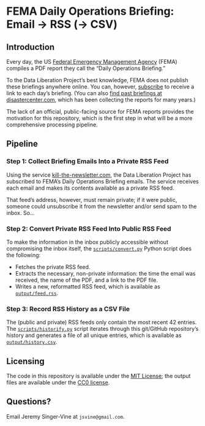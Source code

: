 # FEMA Daily Operations Briefing: Email → RSS (→ CSV)

## Introduction

Every day, the US [Federal Emergency Management Agency](https://www.fema.gov/) (FEMA) compiles a PDF report they call the “Daily Operations Briefing.”

To the Data Liberation Project’s best knowledge, FEMA does not publish these briefings anywhere online. You can, however, [subscribe](https://public.govdelivery.com/accounts/USDHSFEMA/subscriber/new) to receive a link to each day’s briefing. (You can also [find past briefings at disastercenter.com](https://disastercenter.com/FEMA%20Daily%20Situation%20Report%20Archive%202022.html), which has been collecting the reports for many years.)

The lack of an official, public-facing source for FEMA reports provides the motivation for this repository, which is the first step in what will be a more comprehensive processing pipeline.

## Pipeline

### Step 1: Collect Briefing Emails Into a Private RSS Feed

Using the service [kill-the-newsletter.com](https://kill-the-newsletter.com/), the Data Liberation Project has subscribed to FEMA’s Daily Operations Briefing emails. The service receives each email and makes its contents available as a private RSS feed.

That feed’s address, however, must remain private; if it were public, someone could unsubscribe it from the newsletter and/or send spam to the inbox. So...

### Step 2: Convert Private RSS Feed Into Public RSS Feed

To make the information in the inbox publicly accessible without compromising the inbox itself, the [`scripts/convert.py`](scripts/convert.py) Python script does the following:

- Fetches the private RSS feed.
- Extracts the necessary, non-private information: the time the email was received, the name of the PDF, and a link to the PDF file.
- Writes a new, reformatted RSS feed, which is available as [`output/feed.rss`](output/feed.rss).

### Step 3: Record RSS History as a CSV File

The (public and private) RSS feeds only contain the most recent 42 entries. The [`scripts/historify.py`](scripts/historify.py) script iterates through this git/GitHub repository’s history and generates a file of all unique entries, which is available as [`output/history.csv`](output/history.csv).

## Licensing

The code in this repository is available under the [MIT License](https://choosealicense.com/licenses/mit/); the output files are available under the [CC0 license](https://creativecommons.org/share-your-work/public-domain/cc0/).

## Questions?

Email Jeremy Singer-Vine at `jsvine@gmail.com`. 
